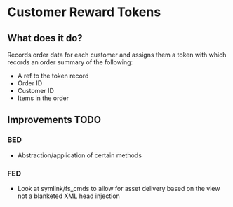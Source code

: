 # Customer Reward Tokens  

## What does it do?  

Records order data for each customer and assigns them a token with which records an order summary of the following:

* A ref to the token record 
* Order ID
* Customer ID
* Items in the order

## Improvements TODO

### BED

* Abstraction/application of certain methods

### FED
* Look at symlink/fs_cmds to allow for asset delivery based on the view not a blanketed XML head injection